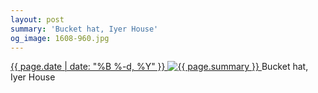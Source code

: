 ```yaml
---
layout: post
summary: 'Bucket hat, Iyer House'
og_image: 1608-960.jpg
---
```


<p>
 <time>
  <a href="/1608">
   {{ page.date | date: "%B %-d, %Y" }}
  </a>
 </time>
 <a href="/1608">
  <img alt="{{ page.summary }}" sizes="(min-width: 700px) 50vw, calc(100vw - 2rem)" src="{{ site.assets_url }}/1608-480.jpg" srcset="{{ site.assets_url }}/1608-240.jpg 240w, {{ site.assets_url }}/1608-480.jpg 480w, {{ site.assets_url }}/1608-720.jpg 720w, {{ site.assets_url }}/1608-960.jpg 960w"/>
 </a>
 <span>
  Bucket hat, Iyer House
 </span>
</p>

